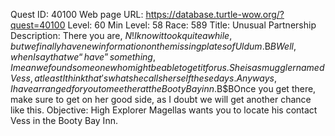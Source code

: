 Quest ID: 40100
Web page URL: https://database.turtle-wow.org/?quest=40100
Level: 60
Min Level: 58
Race: 589
Title: Unusual Partnership
Description: There you are, $N! I know it took quite a while, but we finally have new information on the missing plates of Uldum.$B$BWell, when I say that we “have” something, I mean we found someone who might be able to get it for us. She is a smuggler named Vess, at least I think that's what she calls herself these days. Anyways, I have arranged for you to meet her at the Booty Bay inn.$B$BOnce you get there, make sure to get on her good side, as I doubt we will get another chance like this.
Objective: High Explorer Magellas wants you to locate his contact Vess in the Booty Bay Inn.
